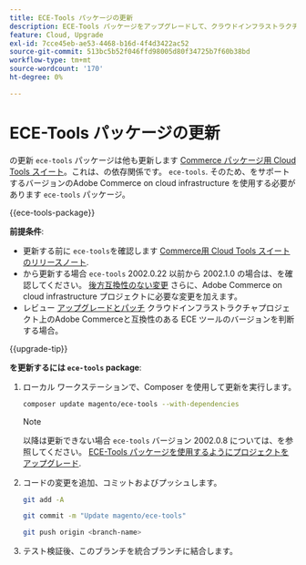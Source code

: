```yaml
---
title: ECE-Tools パッケージの更新
description: ECE-Tools パッケージをアップグレードして、クラウドインフラストラクチャ上のAdobe Commerceに適用された最新の修正と機能を活用する方法について説明します。
feature: Cloud, Upgrade
exl-id: 7cce45eb-ae53-4468-b16d-4f4d3422ac52
source-git-commit: 513bc5b52f046ffd98005d80f34725b7f60b38bd
workflow-type: tm+mt
source-wordcount: '170'
ht-degree: 0%

---
```


# ECE-Tools パッケージの更新

の更新 `ece-tools` パッケージは他も更新します [Commerce パッケージ用 Cloud Tools スイート](../release-notes/cloud-tools-suite.md)。これは、の依存関係です。 `ece-tools`. そのため、をサポートするバージョンのAdobe Commerce on cloud infrastructure を使用する必要があります `ece-tools` パッケージ。

{{ece-tools-package}}

**前提条件**:

- 更新する前に `ece-tools`を確認します [Commerce用 Cloud Tools スイートのリリースノート](../release-notes/cloud-tools-suite.md).
- から更新する場合 `ece-tools` 2002.0.22 以前から 2002.1.0 の場合は、を確認してください。 [後方互換性のない変更](../release-notes/backward-incompatible-changes.md) さらに、Adobe Commerce on cloud infrastructure プロジェクトに必要な変更を加えます。
- レビュー [アップグレードとパッチ](../development/commerce-version.md#upgrade-from-older-versions) クラウドインフラストラクチャプロジェクト上のAdobe Commerceと互換性のある ECE ツールのバージョンを判断する場合。

{{upgrade-tip}}

**を更新するには `ece-tools` package**:

1. ローカル ワークステーションで、Composer を使用して更新を実行します。

   ```bash
   composer update magento/ece-tools --with-dependencies
   ```

   >[!NOTE]
   >
   >以降は更新できない場合 `ece-tools` バージョン 2002.0.8 については、を参照してください。 [ECE-Tools パッケージを使用するようにプロジェクトをアップグレード](install-package.md).

1. コードの変更を追加、コミットおよびプッシュします。

   ```bash
   git add -A
   ```

   ```bash
   git commit -m "Update magento/ece-tools"
   ```

   ```bash
   git push origin <branch-name>
   ```

1. テスト検証後、このブランチを統合ブランチに結合します。

